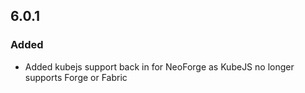 ## 6.0.1

### Added

- Added kubejs support back in for NeoForge as KubeJS no longer supports Forge or Fabric
